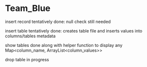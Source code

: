 # Team_Blue

insert record tentatively done: null check still needed
  
insert table tentatively done: creates table file and inserts values into columns/tables metadata

show tables done along with helper function to display any Map<column_name, ArrayList<column_values>>

drop table in progress
